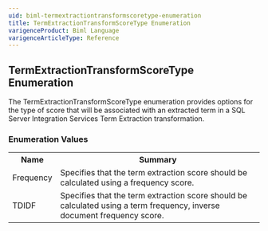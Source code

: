```yaml
---
uid: biml-termextractiontransformscoretype-enumeration
title: TermExtractionTransformScoreType Enumeration
varigenceProduct: Biml Language
varigenceArticleType: Reference
---
```


## TermExtractionTransformScoreType Enumeration<div class="LanguageSummary"><div class ="SummaryItem">The TermExtractionTransformScoreType enumeration provides options for the type of score that will be associated with an extracted term in a SQL Server Integration Services Term Extraction transformation.</div></div><div class="EnumValueGroup">### Enumeration Values<table id="EnumValue" class="MemberList"><tbody><tr><th class="MemberNameColumnHeader">Name</th><th class="MemberSummaryColumnHeader">Summary</th></tr><tr class="cd0"><td class="MemberName">Frequency</td><td class="MemberSummary"><div class ="SummaryItem">Specifies that the term extraction score should be calculated using a frequency score.</div> </td></tr><tr class="cd1"><td class="MemberName">TDIDF</td><td class="MemberSummary"><div class ="SummaryItem">Specifies that the term extraction score should be calculated using a term frequency, inverse document frequency score.</div> </td></tr></tbody></table></div>